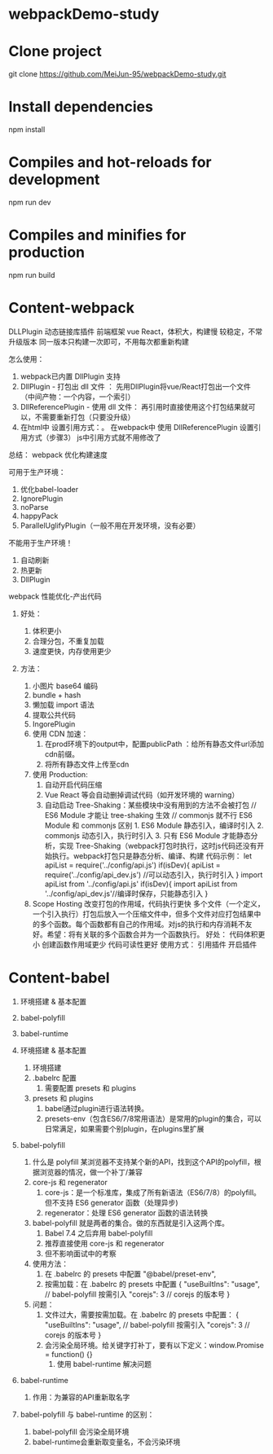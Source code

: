 # webpackDemo-study

# Clone project
git clone https://github.com/MeiJun-95/webpackDemo-study.git

# Install dependencies
npm install

# Compiles and hot-reloads for development
npm run dev

# Compiles and minifies for production
npm run build



# Content-webpack



DLLPlugin 动态链接库插件
前端框架 vue React，体积大，构建慢
较稳定，不常升级版本
同一版本只构建一次即可，不用每次都重新构建

怎么使用：
 1. webpack已内置 DllPlugin 支持
 2. DllPlugin - 打包出 dll 文件 ： 先用DllPlugin将vue/React打包出一个文件 （中间产物：一个内容，一个索引）
 3. DllReferencePlugin - 使用 dll 文件： 再引用时直接使用这个打包结果就可以，不需要重新打包（只要没升级）
 4. 在html中 设置引用方式：<script src="./react.dll.js"></script>。 
    在webpack中 使用 DllReferencePlugin 设置引用方式（步骤3）
    js中引用方式就不用修改了
    

总结：
webpack 优化构建速度

可用于生产环境：
 1. 优化babel-loader
 2. IgnorePlugin
 3. noParse
 4. happyPack
 5. ParallelUglifyPlugin（一般不用在开发环境，没有必要）

不能用于生产环境！
 1. 自动刷新
 2. 热更新
 3. DllPlugin


webpack 性能优化-产出代码
1. 好处：
   1. 体积更小
   2. 合理分包，不重复加载
   3. 速度更快，内存使用更少
   
2. 方法：
    1. 小图片 base64 编码
    2. bundle + hash
    3. 懒加载 import 语法
    4. 提取公共代码
    5. IngorePlugin
    6. 使用 CDN 加速：
        1. 在prod环境下的output中，配置publicPath ：给所有静态文件url添加cdn前缀。
        2. 将所有静态文件上传至cdn
    7. 使用 Production: 
        1. 自动开启代码压缩 
        2. Vue React 等会自动删掉调试代码（如开发环境的 warning）
        3. 自动启动 Tree-Shaking：某些模块中没有用到的方法不会被打包
            // ES6 Module 才能让 tree-shaking 生效
            // commonjs 就不行
            ES6 Module 和 commonjs 区别
                1. ES6 Module 静态引入，编译时引入
                2. commonjs 动态引入，执行时引入
                3. 只有 ES6 Module 才能静态分析，实现 Tree-Shaking（webpack打包时执行，这时js代码还没有开始执行。webpack打包只是静态分析、编译、构建
            代码示例：
            <!-- commonjs     -->
            let apiList = require('../config/api.js')
            if(isDev){
                apiList = require('../config/api_dev.js') //可以动态引入，执行时引入
            }
            <!-- ES6 Module -->
            import apiList from '../config/api.js'
            if(isDev){
                import apiList from '../config/api_dev.js'//编译时保存，只能静态引入
            }
    8. Scope Hosting 改变打包的作用域，代码执行更快
        多个文件（一个定义，一个引入执行）打包后放入一个压缩文件中，但多个文件对应打包结果中的多个函数。每个函数都有自己的作用域。对js的执行和内存消耗不友好。希望：将有关联的多个函数合并为一个函数执行。
        好处：
            代码体积更小
            创建函数作用域更少
            代码可读性更好
        使用方式：
            引用插件
            开启插件




# Content-babel
 1. 环境搭建 & 基本配置
 2. babel-polyfill
 3. babel-runtime

 1. 环境搭建 & 基本配置
    1. 环境搭建
    2. .babelrc 配置
        1. 需要配置 presets 和 plugins
    3. presets 和 plugins
        1. babel通过plugin进行语法转换。
        2. presets-env（包含ES6/7/8常用语法）是常用的plugin的集合，可以日常满足，如果需要个别plugin，在plugins里扩展

2. babel-polyfill
    1. 什么是 polyfill
        某浏览器不支持某个新的API，找到这个API的polyfill，根据浏览器的情况，做一个补丁/兼容
    2. core-js 和 regenerator
        1. core-js：是一个标准库，集成了所有新语法（ES6/7/8）的polyfill。 但不支持 ES6 generator 函数（处理异步)   
        2. regenerator：处理 ES6 generator 函数的语法转换
    3. babel-polyfill 就是两者的集合。做的东西就是引入这两个库。
        1. Babel 7.4 之后弃用 babel-polyfill
        2. 推荐直接使用 core-js 和 regenerator
        3. 但不影响面试中的考察
    4. 使用方法：
        1. 在 .babelrc 的 presets 中配置 "@babel/preset-env",
        2. 按需加载：在 .babelrc 的 presets 中配置
            {
                "useBuiltIns": "usage",   // babel-polyfill 按需引入
                "corejs": 3 // corejs 的版本号
            }
    5. 问题：
        1. 文件过大，需要按需加载。在 .babelrc 的 presets 中配置：
            {
                "useBuiltIns": "usage",   // babel-polyfill 按需引入
                "corejs": 3 // corejs 的版本号
            }
        2. 会污染全局环境。给关键字打补丁，要有以下定义：window.Promise = function() {}
            1. 使用 babel-runtime 解决问题

3.  babel-runtime
    1. 作用：为兼容的API重新取名字
 
4. babel-polyfill 与 babel-runtime 的区别：
    1. babel-polyfill 会污染全局环境
    2. babel-runtime会重新取变量名，不会污染环境